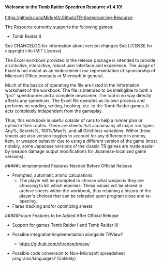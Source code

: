 #### Welcome to the Tomb Raider Speedrun Resource v1.4.10!
https://github.com/MidgeOnGithub/TR-Speedrunning-Resource

The Resource currently supports the following games:

* Tomb Raider II

See CHANGELOG for information about version changes
See LICENSE for copyright info (MIT License)

The Excel workbook provided in the release package is intended to provide an intuitive, interactive, robust user interface and experience. The usage of Excel is not meant as an endorsement nor representation of sponsorship of Microsoft Office products or Microsoft in general.

Much of the basics of operating the file are listed in the Information worksheet of the workbook. The file is intended to be intelligible to both a "pro" speedrunner and a complete newcomer. The tool in no way directly affects any speedruns. The Excel file operates as its own process and performs no reading, writing, hooking, etc. to the Tomb Raider games. It acts completely independent from the gameplay.

Thus, this workbook is useful *outside* of runs to help a runner plan or optimize their routes. There are sheets that accompany all major run types: Any%, Secrets%, 100%/Max%, and all Glitchless variations. Within these sheets are also version toggles to account for any difference in enemy, item, or weapon behavior due to using a different version of the game (most notably, some Japanese versions of the classic TR games are made easier by weapon damage output modifications for Japanese-localized game versions).

#####Unimplemented Features Needed Before Official Release

* Prompted, automatic ammo calculations
	* The player will be prompted to choose what weapons they are choosing to kill which enemies. These values will be stored in archive sheets within the workbook, thus retaining a history of the player's choices that can be reloaded upon program close and re-opening.
* Flares tracking and/or optimizing sheets

#####Future Features to be Added After Official Release

* Support for games Tomb Raider I and Tomb Raider III

* Possible integration/implementation alongside TRView?
	* https://github.com/chreden/trview/
	
* Possible code conversion to Non-Microsoft spreadsheet programs/languages? (Unlikely)